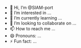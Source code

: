 - 👋 Hi, I’m @SIAM-port
- 👀 I’m interested in ...
- 🌱 I’m currently learning ...
- 💞️ I’m looking to collaborate on ...
- 📫 How to reach me ...
- 😄 Pronouns: ...
- ⚡ Fun fact: ...

<!---
SIAM-port/SIAM-port is a ✨ special ✨ repository because its `README.md` (this file) appears on your GitHub profile.
You can click the Preview link to take a look at your changes.
--->
